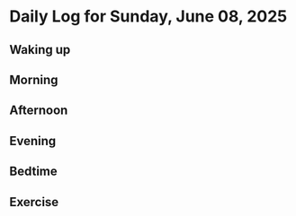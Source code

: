 # Daily Log for Sunday, June 08, 2025

## Waking up

## Morning

## Afternoon

## Evening

## Bedtime

## Exercise
